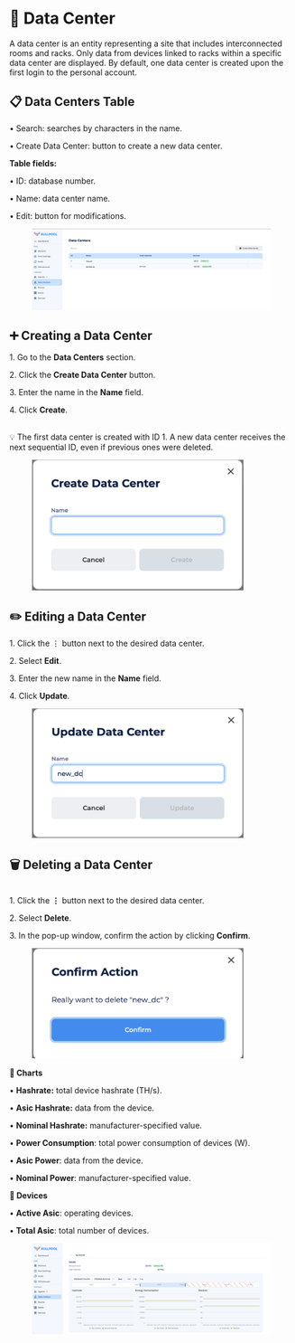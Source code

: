 # 🏢 Data Center

A data center is an entity representing a site that includes interconnected rooms and racks. Only data from devices linked to racks within a specific data center are displayed. By default, one data center is created upon the first login to the personal account.

## 📋 Data Centers Table

• Search: searches by characters in the name.

• Create Data Center: button to create a new data center.



**Table fields:**

• ID: database number.

• Name: data center name.

• Edit: button for modifications.

<figure><img src="../../../.gitbook/assets/Снимок экрана 2025-01-13 в 20.00.48.png" alt=""><figcaption></figcaption></figure>

## ➕ Creating a Data Center

1\. Go to the **Data Centers** section.

2\. Click the **Create Data Center** button.

3\. Enter the name in the **Name** field.

4\. Click **Create**.

\
💡 The first data center is created with ID 1. A new data center receives the next sequential ID, even if previous ones were deleted.

<figure><img src="../../../.gitbook/assets/Снимок экрана 2025-01-13 в 20.01.05.png" alt="" width="375"><figcaption></figcaption></figure>

## ✏️ Editing a Data Center

1\. Click the ⋮ button next to the desired data center.

2\. Select **Edit**.

3\. Enter the new name in the **Name** field.

4\. Click **Update**.

<figure><img src="../../../.gitbook/assets/Снимок экрана 2025-01-13 в 20.01.23.png" alt="" width="375"><figcaption></figcaption></figure>

## 🗑️ Deleting a Data Center

\
1\. Click the **⋮** button next to the desired data center.

2\. Select **Delete**.

3\. In the pop-up window, confirm the action by clicking **Confirm**.

<figure><img src="../../../.gitbook/assets/Снимок экрана 2025-01-13 в 20.01.44.png" alt="" width="375"><figcaption></figcaption></figure>

**🔹 Charts**

• **Hashrate:** total device hashrate (TH/s).

• **Asic Hashrate:** data from the device.

• **Nominal Hashrate:** manufacturer-specified value.

• **Power Consumption**: total power consumption of devices (W).

• **Asic Power**: data from the device.

• **Nominal Power**: manufacturer-specified value.

**🔹 Devices**

• **Active Asic**: operating devices.

• **Total Asic**: total number of devices.

<figure><img src="../../../.gitbook/assets/Снимок экрана 2025-01-13 в 20.04.38.png" alt=""><figcaption></figcaption></figure>
